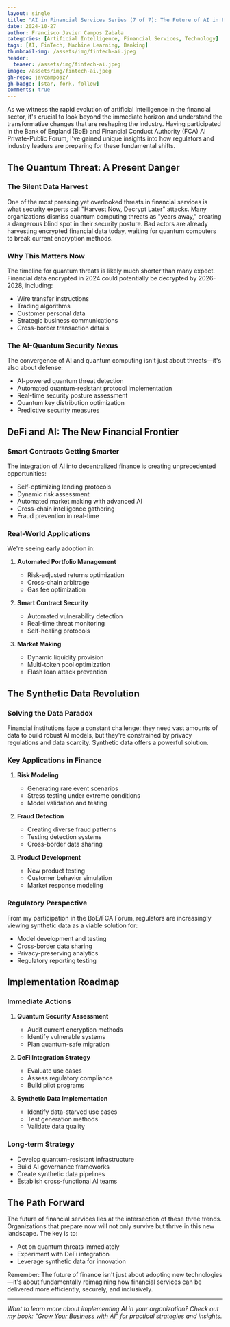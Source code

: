 ```yaml
---
layout: single
title: "AI in Financial Services Series (7 of 7): The Future of AI in Financial Services: Beyond the Hype and Into Reality"
date: 2024-10-27
author: Francisco Javier Campos Zabala
categories: [Artificial Intelligence, Financial Services, Technology]
tags: [AI, FinTech, Machine Learning, Banking]
thumbnail-img: /assets/img/fintech-ai.jpeg
header:
  teaser: /assets/img/fintech-ai.jpeg
image: /assets/img/fintech-ai.jpeg
gh-repo: javcamposz/
gh-badge: [star, fork, follow]
comments: true
---
```



As we witness the rapid evolution of artificial intelligence in the financial sector, it's crucial to look beyond the immediate horizon and understand the transformative changes that are reshaping the industry. Having participated in the Bank of England (BoE) and Financial Conduct Authority (FCA) AI Private-Public Forum, I've gained unique insights into how regulators and industry leaders are preparing for these fundamental shifts.

## The Quantum Threat: A Present Danger

### The Silent Data Harvest
One of the most pressing yet overlooked threats in financial services is what security experts call "Harvest Now, Decrypt Later" attacks. Many organizations dismiss quantum computing threats as "years away," creating a dangerous blind spot in their security posture. Bad actors are already harvesting encrypted financial data today, waiting for quantum computers to break current encryption methods.

### Why This Matters Now
The timeline for quantum threats is likely much shorter than many expect. Financial data encrypted in 2024 could potentially be decrypted by 2026-2028, including:
- Wire transfer instructions
- Trading algorithms
- Customer personal data
- Strategic business communications
- Cross-border transaction details

### The AI-Quantum Security Nexus
The convergence of AI and quantum computing isn't just about threats—it's also about defense:
- AI-powered quantum threat detection
- Automated quantum-resistant protocol implementation
- Real-time security posture assessment
- Quantum key distribution optimization
- Predictive security measures

## DeFi and AI: The New Financial Frontier

### Smart Contracts Getting Smarter
The integration of AI into decentralized finance is creating unprecedented opportunities:
- Self-optimizing lending protocols
- Dynamic risk assessment
- Automated market making with advanced AI
- Cross-chain intelligence gathering
- Fraud prevention in real-time

### Real-World Applications
We're seeing early adoption in:
1. **Automated Portfolio Management**
   - Risk-adjusted returns optimization
   - Cross-chain arbitrage
   - Gas fee optimization

2. **Smart Contract Security**
   - Automated vulnerability detection
   - Real-time threat monitoring
   - Self-healing protocols

3. **Market Making**
   - Dynamic liquidity provision
   - Multi-token pool optimization
   - Flash loan attack prevention

## The Synthetic Data Revolution

### Solving the Data Paradox
Financial institutions face a constant challenge: they need vast amounts of data to build robust AI models, but they're constrained by privacy regulations and data scarcity. Synthetic data offers a powerful solution.

### Key Applications in Finance
1. **Risk Modeling**
   - Generating rare event scenarios
   - Stress testing under extreme conditions
   - Model validation and testing

2. **Fraud Detection**
   - Creating diverse fraud patterns
   - Testing detection systems
   - Cross-border data sharing

3. **Product Development**
   - New product testing
   - Customer behavior simulation
   - Market response modeling

### Regulatory Perspective
From my participation in the BoE/FCA Forum, regulators are increasingly viewing synthetic data as a viable solution for:
- Model development and testing
- Cross-border data sharing
- Privacy-preserving analytics
- Regulatory reporting testing

## Implementation Roadmap

### Immediate Actions
1. **Quantum Security Assessment**
   - Audit current encryption methods
   - Identify vulnerable systems
   - Plan quantum-safe migration

2. **DeFi Integration Strategy**
   - Evaluate use cases
   - Assess regulatory compliance
   - Build pilot programs

3. **Synthetic Data Implementation**
   - Identify data-starved use cases
   - Test generation methods
   - Validate data quality

### Long-term Strategy
- Develop quantum-resistant infrastructure
- Build AI governance frameworks
- Create synthetic data pipelines
- Establish cross-functional AI teams

## The Path Forward

The future of financial services lies at the intersection of these three trends. Organizations that prepare now will not only survive but thrive in this new landscape. The key is to:
- Act on quantum threats immediately
- Experiment with DeFi integration
- Leverage synthetic data for innovation

Remember: The future of finance isn't just about adopting new technologies—it's about fundamentally reimagining how financial services can be delivered more efficiently, securely, and inclusively.

---

*Want to learn more about implementing AI in your organization? Check out my book: ["Grow Your Business with AI"](https://bit.ly/4b31PEG) for practical strategies and insights.*
